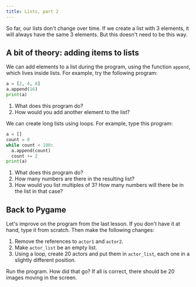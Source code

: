 ```yaml
---
title: Lists, part 2
---
```


So far, our lists don't change over time. If we create a list with 3 elements, it will always have the same 3 elements. But this doesn't need to be this way.

## A bit of theory: adding items to lists

We can add elements to a list during the program, using the function `append`, which lives inside lists. For example, try the following program:

```python
a = [2, 4, 8]
a.append(16)
print(a)
```

1. What does this program do?
2. How would you add another element to the list?

We can create long lists using loops. For example, type this program:

```python
a = []
count = 0
while count < 100:
  a.append(count)
  count += 2
print(a)
```

1. What does this program do?
2. How many numbers are there in the resulting list?
3. How would you list multiples of 3? How many numbers will there be in the list in that case?

## Back to Pygame

Let's improve on the program from the last lesson. If you don't have it at hand, type it from scratch. Then make the following changes:

1. Remove the references to `actor1` and `actor2`.
2. Make `actor_list` be an empty list.
3. Using a loop, create 20 actors and put them in `actor_list`, each one in a slightly different position.

Run the program. How did that go? If all is correct, there should be 20 images moving in the screen.
